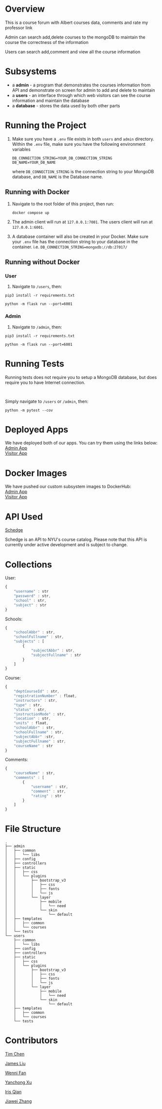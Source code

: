 # Overview

This is a course forum with Albert courses data, comments and rate my professor link

Admin can search add,delete courses to the mongoDB to maintain the course the correctness of the information

Users can search add,comment and view all the course information

# Subsystems
- a **admin** - a program that demonstrates the courses information from API and demonstrate on screen for admin to add and delete to maintain
- a **users** - an interface through which web visitors can see the course information and maintain the database
- a **database** - stores the data used by both other parts

# Running the Project
1. Make sure you have a `.env` file exists in both `users` and `admin` directory. Within the `.env` file, make sure you have the following environment variables
   ```
   DB_CONNECTION_STRING=YOUR_DB_CONNECTION_STRING
   DB_NAME=YOUR_DB_NAME
   ```
   where `DB_CONNECTION_STRING` is the connection string to your MongoDB database, and `DB_NAME` is the Database name.

## Running with Docker
1. Navigate to the root folder of this project, then run:
   ```
   docker compose up
   ```

2. The admin client will run at `127.0.0.1:7001`. The users client will run at `127.0.0.1:6001`.
   
3.  A database container will also be created in your Docker. Make sure your `.env` file has the connection string to your database in the container. i.e. `DB_CONNECTION_STRING=mongodb://db:27017/`

## Running without Docker
### User
1. Navigate to `/users`, then:
```
pip3 install -r requirements.txt

python -m flask run --port=6001
```
### Admin
1. Navigate to `/admin`, then:
```
pip3 install -r requirements.txt

python -m flask run --port=6001
```

# Running Tests
Running tests does not require you to setup a MongoDB database, but does require you to have Internet connection.

<br>

Simply navigate to `/users` or `/admin`, then:
```
python -m pytest --cov
``` 

# Deployed Apps
We have deployed both of our apps. You can try them using the links below:
<br>
[Admin App](https://urchin-app-52ddx.ondigitalocean.app/)
<br>
[Visitor App](https://stingray-app-2-3m4gq.ondigitalocean.app/) 


# Docker Images
We have pushed our custom subsystem images to DockerHub:
<br>
[Admin App](https://hub.docker.com/repository/docker/cty288/course-admin)
<br>
[Visitor App](https://hub.docker.com/repository/docker/cty288/course-client) 

# API Used 

[Schedge](https://schedge.a1liu.com/)

Schedge is an API to NYU's course catalog. Please note that this API is currently under active development and is subject to change.

# Collections

User:

```javascript
{
    "username" : str
    "password" : str,
    "school" : str,
    "subject" : str
}
```

Schools:
```javascript
{
    "schoolAbbr" : str,
    "schoolFullname" : str,
    "subjects" : [
        {
            "subjectAbbr" : str,
            "subjectFullname" : str
        }
    ]
}
```


Course:

```javascript
{  
    "deptCourseId" : str,
    "registrationNumber" : float,
    "instructors" : str,
    "type" : str,
    "status" : str,
    "instructionMode" : str,
    "location" : str,
    "units" : float,
    "schoolAbbr" : str,
    "schoolFullname" : str,
    "subjectAbbr" :str,
    "subjectFullname" : str,
    "courseName" : str 
}
```

Comments:
```javascript
{
    "courseName" : str,
    "comments" : [
        {
            "username" : str,
            "comment" : str,
            "rating" : str
        }
    ]
}
```
# File Structure

```
.
├── admin
│   ├── common
│   │   └── libs
│   ├── config
│   ├── controllers
│   ├── static
│   │   ├── css
│   │   └── plugins
│   │       ├── bootstrap_v3
│   │       │   ├── css
│   │       │   ├── fonts
│   │       │   └── js
│   │       └── layer
│   │           ├── mobile
│   │           │   └── need
│   │           └── skin
│   │               └── default
│   ├── templates
│   │   ├── common
│   │   └── courses
│   └── tests
└── users
    ├── common
    │   └── libs
    ├── config
    ├── controllers
    ├── static
    │   ├── css
    │   └── plugins
    │       ├── bootstrap_v3
    │       │   ├── css
    │       │   ├── fonts
    │       │   └── js
    │       └── layer
    │           ├── mobile
    │           │   └── need
    │           └── skin
    │               └── default
    ├── templates
    │   ├── common
    │   └── courses
    └── tests
```

# Contributors

[Tim Chen](https://github.com/cty288)

[James Liu](https://github.com/liushuchen2025)

[Wenni Fan](https://github.com/fwenni)

[Yanchong Xu](https://github.com/yx-xyc)

[Iris Qian](https://github.com/okkiris)

[Jiawei Zhang](https://github.com/jiawei-zhang-a)
